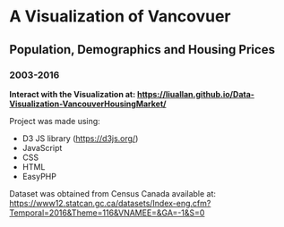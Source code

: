 # A Visualization of Vancovuer #
## Population, Demographics and Housing Prices ##
### 2003-2016 ###

**Interact with the Visualization at: https://liuallan.github.io/Data-Visualization-VancouverHousingMarket/**

Project was made using:

- D3 JS library (https://d3js.org/)
- JavaScript
- CSS
- HTML
- EasyPHP

Dataset was obtained from Census Canada available at: https://www12.statcan.gc.ca/datasets/Index-eng.cfm?Temporal=2016&Theme=116&VNAMEE=&GA=-1&S=0



